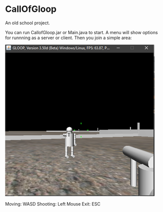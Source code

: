 # CallOfGloop
An old school project.

You can run CallofGloop.jar or Main.java to start. A menu will show options for runnning as a server or client. Then you join a simple area:

![](https://raw.githubusercontent.com/APN-Pucky/CallOfGloop/master/src/de/neuwirthinformatik/Alexander/CoG/resources/example.png)

Moving: WASD
Shooting: Left Mouse
Exit: ESC
